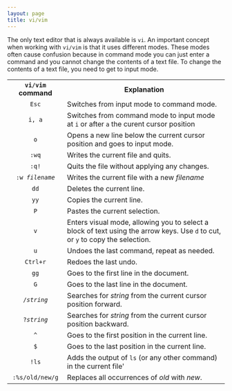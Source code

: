 ```yaml
---
layout: page
title: vi/vim
---
```


The only text editor that is always available is <code>vi</code>. An important concept when working with <code>vi/vim</code> is that it uses different modes. These modes often cause confusion because in command mode you can just enter a command and you cannot change the contents of a text file. To change the contents of a text file, you need to get to input mode. 

<table>
  <tr>
    <th><code>vi/vim</code> command</th>
    <th>Explanation</th>
  </tr>
  <tr>
    <td align="center"><code>Esc</code></td>
    <td align="left">Switches from input mode to command mode.</td>
  </tr>
  <tr>
    <td align="center"><code>i, a</code></td>
    <td align="left">Switches from command mode to input mode at <code>i</code> or after <code>a</code> the curent cursor position</td>
  </tr>
  <tr>
    <td align="center"><code>o</code></td>
    <td align="left">Opens a new line below the current cursor position and goes to input mode.</td>
  </tr>
  <tr>
    <td align="center"><code>:wq</code></td>
    <td align="left">Writes the current file and quits.</td>
  </tr>
  <tr>
    <td align="center"><code>:q!</code></td>
    <td align="left">Quits the file without applying any changes.</td>
  </tr>
  <tr>
    <td align="center"><code>:w <i>filename</i></code></td>
    <td align="left">Writes the current file with a new <i>filename</i></td>
  </tr>
  <tr>
    <td align="center"><code>dd</code></td>
    <td align="left">Deletes the current line.</td>
  </tr>
  <tr>
    <td align="center"><code>yy</code></td>
    <td align="left">Copies the current line.</td>
  </tr>
  <tr>
    <td align="center"><code>P</code></td>
    <td align="left">Pastes the current selection.</td>
  </tr>
  <tr>
    <td align="center"><code>v</code></td>
    <td align="left">Enters visual mode, allowing you to select a block of text using the arrow keys. Use <code>d</code> to cut, or <code>y</code> to copy the selection.</td>
  </tr>
  <tr>
    <td align="center"><code>u</code></td>
    <td align="left">Undoes the last command, repeat as needed.</td>
  </tr>
  <tr>
    <td align="center"><code>Ctrl+r</code></td>
    <td align="left">Redoes the last undo.</td>
  </tr>
  <tr>
    <td align="center"><code>gg</code></td>
    <td align="left">Goes to the first line in the document.</td>
  </tr>
  <tr>
  <tr>
    <td align="center"><code>G</code></td>
    <td align="left">Goes to the last line in the document.</td>
  </tr>
  <tr>
    <td align="center"><code>/<i>string</i></code></td>
    <td align="left">Searches for <i>string</i> from the current cursor position forward.</td>
  </tr>
  <tr>
    <td align="center"><code>?<i>string</i></code></td>
    <td align="left">Searches for <i>string</i> from the current cursor position backward.</td>
  </tr>
  <tr>
    <td align="center"><code>^</code></td>
    <td align="left">Goes to the first position in the current line.</td>
  </tr>
  <tr>
    <td align="center"><code>$</code></td>
    <td align="left">Goes to the last position in the current line.</td>
  </tr>
  <tr>
    <td align="center"><code>!ls</code></td>
    <td align="left">Adds the output of <code>ls</code> (or any other command) in the current file'</td>
  </tr>
  <tr>
    <td align="center"><code>:%s/old/new/g</code></td>
    <td align="left">Replaces all occurrences of <i>old</i> with <i>new</i>.</td>
  </tr>
</table>